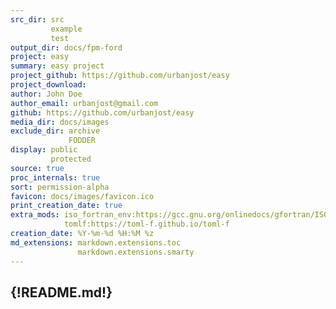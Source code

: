 ```yaml
---
src_dir: src
         example
         test
output_dir: docs/fpm-ford
project: easy
summary: easy project
project_github: https://github.com/urbanjost/easy
project_download:
author: John Doe
author_email: urbanjost@gmail.com
github: https://github.com/urbanjost/easy
media_dir: docs/images
exclude_dir: archive
             FODDER
display: public
         protected
source: true
proc_internals: true
sort: permission-alpha
favicon: docs/images/favicon.ico
print_creation_date: true
extra_mods: iso_fortran_env:https://gcc.gnu.org/onlinedocs/gfortran/ISO_005fFORTRAN_005fENV.html
            tomlf:https://toml-f.github.io/toml-f
creation_date: %Y-%m-%d %H:%M %z
md_extensions: markdown.extensions.toc
               markdown.extensions.smarty
---
```

{!README.md!}
---
